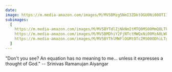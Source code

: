 ```yaml
---
date:
image: https://m.media-amazon.com/images/M/MV5BMzg5NmI3ZDktOGU0Ni00OTI1LWI0NTktNmY0YTBiNjJkMDg0XkEyXkFqcGc@._V1_.jpg
subimages:
  [
    https://m.media-amazon.com/images/M/MV5BYTdlZjNkNmItMTQ0MS00MmQ0LTkyYmMtMDJmZWY1OTlhMDY2XkEyXkFqcGc@._V1_.jpg,
    https://m.media-amazon.com/images/M/MV5BMDhiY2FjNTctMWQxNi00MzA0LWFlZmEtMjllYzA0MTQ5NGMxXkEyXkFqcGc@._V1_.jpg,
    https://m.media-amazon.com/images/M/MV5BYThlMWFlOGMtOTc2MS00ODhiLTgxNTAtZmNjYWE1NDVhODg2XkEyXkFqcGc@._V1_.jpg,
  ]
---
```


"Don't you see? An equation has no meaning to me... unless it expresses a
thought of God." -- Srinivas Ramanujan Aiyangar
